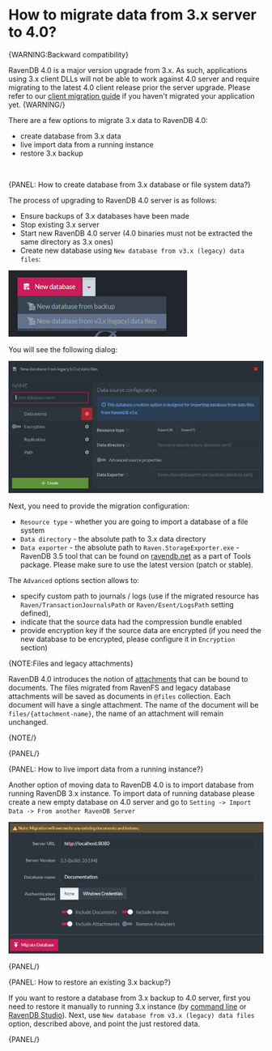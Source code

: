 ﻿# How to migrate data from 3.x server to 4.0?

{WARNING:Backward compatibility}

RavenDB 4.0 is a major version upgrade from 3.x. As such, applications using 3.x client DLLs will not be able to work against 4.0 server and require migrating to the latest 4.0 client release prior the server upgrade. 
Please refer to our [client migration guide](../migration/client-api/introduction) if you haven't migrated your application yet.
{WARNING/}

There are a few options to migrate 3.x data to RavenDB 4.0:

- create database from 3.x data
- live import data from a running instance
- restore 3.x backup

<br />

{PANEL: How to create database from 3.x database or file system data?}

The process of upgrading to RavenDB 4.0 server is as follows:

- Ensure backups of 3.x databases have been made
- Stop existing 3.x server
- Start new RavenDB 4.0 server (4.0 binaries must not be extracted the same directory as 3.x ones)
- Create new database using `New database from v3.x (legacy) data files`:

![Figure 1. Create new database from 3.x data](images/new-db-from-3.x-data.png)

You will see the following dialog:

![Figure 2. Create new database from 3.x data - dialog](images/new-db-from-3.x-data-dialog.png)

Next, you need to provide the migration configuration:

- `Resource type` - whether you are going to import a database of a file system
- `Data directory` - the absolute path to 3.x data directory
- `Data exporter` - the absolute path to `Raven.StorageExporter.exe` - RavenDB 3.5 tool that can be found on [ravendb.net](http://ravendb.net/download) as a part of Tools package. Please make sure to use the latest version (patch or stable).

The `Advanced` options section allows to:

- specify custom path to journals / logs (use if the migrated resource has `Raven/TransactionJournalsPath` or `Raven/Esent/LogsPath` setting defined),
- indicate that the source data had the compression bundle enabled
- provide encryption key if the source data are encrypted (if you need the new database to be encrypted, please configure it in `Encryption` section)

{NOTE:Files and legacy attachments}

RavenDB 4.0 introduces the notion of [attachments](../client-api/session/attachments/what-are-attachments) that can be bound to documents. 
The files migrated from RavenFS and legacy database attachments will be saved as documents in `@files` collection. Each document will have a single attachment.
The name of the document will be `files/{attachment-name}`, the name of an attachment will remain unchanged.

{NOTE/}

{PANEL/}

{PANEL: How to live import data from a running instance?}

Another option of moving data to RavenDB 4.0 is to import database from running RavenDB 3.x instance. To import data of running database please create a new empty 
database on 4.0 server and go to `Setting -> Import Data -> From another RavenDB Server`

![Figure 2. Migrate data from another, running RavenDB](images/import-database-from-running-instance.png)


{PANEL/}

{PANEL: How to restore an existing 3.x backup?}

If you want to restore a database from 3.x backup to 4.0 server, first you need to restore it manually to running 3.x instance (by [command line](https://ravendb.net/docs/article-page/3.5/Csharp/server/administration/backup-and-restore) or [RavenDB Studio](https://ravendb.net/docs/article-page/3.5/csharp/studio/management/backup-restore)).
Next, use `New database from v3.x (legacy) data files` option, described above, and point the just restored data.

{PANEL/}
